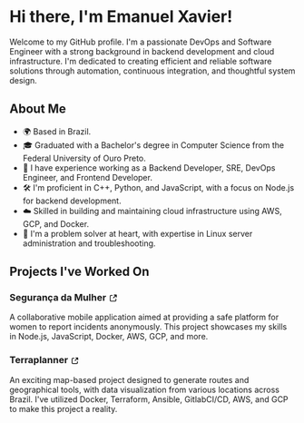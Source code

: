 # Hi there, I'm Emanuel Xavier!

Welcome to my GitHub profile. I'm a passionate DevOps and Software Engineer with a strong background in backend development and cloud infrastructure. I'm dedicated to creating efficient and reliable software solutions through automation, continuous integration, and thoughtful system design.

## About Me
- 🌍 Based in Brazil.
- 🎓 Graduated with a Bachelor's degree in Computer Science from the Federal University of Ouro Preto.
- 💼 I have experience working as a Backend Developer, SRE, DevOps Engineer, and Frontend Developer.
- 🛠️ I'm proficient in C++, Python, and JavaScript, with a focus on Node.js for backend development.
- ☁️ Skilled in building and maintaining cloud infrastructure using AWS, GCP, and Docker.
- 🔧 I'm a problem solver at heart, with expertise in Linux server administration and troubleshooting.

## Projects I've Worked On
### Segurança da Mulher [<img src="images/external-link.svg" alt="SegurancaDaMulher" style="height: 1em; vertical-align: middle;">](https://play.google.com/store/apps/details?id=com.ouvidoria.mobile&hl=pt_BR&gl=US)
A collaborative mobile application aimed at providing a safe platform for women to report incidents anonymously. This project showcases my skills in Node.js, JavaScript, Docker, AWS, GCP, and more.

### Terraplanner [<img src="images/external-link.svg" alt="Terraplanner" style="height: 1em; vertical-align: middle;">](https://terraplanner.org/)
An exciting map-based project designed to generate routes and geographical tools, with data visualization from various locations across Brazil. I've utilized Docker, Terraform, Ansible, GitlabCI/CD, AWS, and GCP to make this project a reality.
